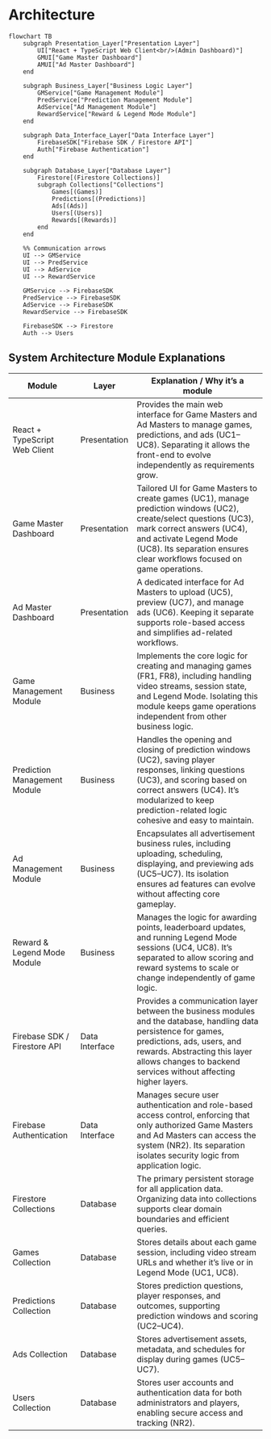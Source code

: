 # Architecture

```mermaid
flowchart TB
    subgraph Presentation_Layer["Presentation Layer"]
        UI["React + TypeScript Web Client<br/>(Admin Dashboard)"]
        GMUI["Game Master Dashboard"]
        AMUI["Ad Master Dashboard"]
    end

    subgraph Business_Layer["Business Logic Layer"]
        GMService["Game Management Module"]
        PredService["Prediction Management Module"]
        AdService["Ad Management Module"]
        RewardService["Reward & Legend Mode Module"]
    end

    subgraph Data_Interface_Layer["Data Interface Layer"]
        FirebaseSDK["Firebase SDK / Firestore API"]
        Auth["Firebase Authentication"]
    end

    subgraph Database_Layer["Database Layer"]
        Firestore[(Firestore Collections)]
        subgraph Collections["Collections"]
            Games[(Games)]
            Predictions[(Predictions)]
            Ads[(Ads)]
            Users[(Users)]
            Rewards[(Rewards)]
        end
    end

    %% Communication arrows
    UI --> GMService
    UI --> PredService
    UI --> AdService
    UI --> RewardService

    GMService --> FirebaseSDK
    PredService --> FirebaseSDK
    AdService --> FirebaseSDK
    RewardService --> FirebaseSDK

    FirebaseSDK --> Firestore
    Auth --> Users
```
## System Architecture Module Explanations

| **Module** | **Layer** | **Explanation / Why it’s a module** |
|------------|-----------|-------------------------------------|
| React + TypeScript Web Client | Presentation | Provides the main web interface for Game Masters and Ad Masters to manage games, predictions, and ads (UC1–UC8). Separating it allows the front-end to evolve independently as requirements grow. |
| Game Master Dashboard | Presentation | Tailored UI for Game Masters to create games (UC1), manage prediction windows (UC2), create/select questions (UC3), mark correct answers (UC4), and activate Legend Mode (UC8). Its separation ensures clear workflows focused on game operations. |
| Ad Master Dashboard | Presentation | A dedicated interface for Ad Masters to upload (UC5), preview (UC7), and manage ads (UC6). Keeping it separate supports role-based access and simplifies ad-related workflows. |
| Game Management Module | Business | Implements the core logic for creating and managing games (FR1, FR8), including handling video streams, session state, and Legend Mode. Isolating this module keeps game operations independent from other business logic. |
| Prediction Management Module | Business | Handles the opening and closing of prediction windows (UC2), saving player responses, linking questions (UC3), and scoring based on correct answers (UC4). It’s modularized to keep prediction-related logic cohesive and easy to maintain. |
| Ad Management Module | Business | Encapsulates all advertisement business rules, including uploading, scheduling, displaying, and previewing ads (UC5–UC7). Its isolation ensures ad features can evolve without affecting core gameplay. |
| Reward & Legend Mode Module | Business | Manages the logic for awarding points, leaderboard updates, and running Legend Mode sessions (UC4, UC8). It’s separated to allow scoring and reward systems to scale or change independently of game logic. |
| Firebase SDK / Firestore API | Data Interface | Provides a communication layer between the business modules and the database, handling data persistence for games, predictions, ads, users, and rewards. Abstracting this layer allows changes to backend services without affecting higher layers. |
| Firebase Authentication | Data Interface | Manages secure user authentication and role-based access control, enforcing that only authorized Game Masters and Ad Masters can access the system (NR2). Its separation isolates security logic from application logic. |
| Firestore Collections | Database | The primary persistent storage for all application data. Organizing data into collections supports clear domain boundaries and efficient queries. |
| Games Collection | Database | Stores details about each game session, including video stream URLs and whether it’s live or in Legend Mode (UC1, UC8). |
| Predictions Collection | Database | Stores prediction questions, player responses, and outcomes, supporting prediction windows and scoring (UC2–UC4). |
| Ads Collection | Database | Stores advertisement assets, metadata, and schedules for display during games (UC5–UC7). |
| Users Collection | Database | Stores user accounts and authentication data for both administrators and players, enabling secure access and tracking (NR2). |



